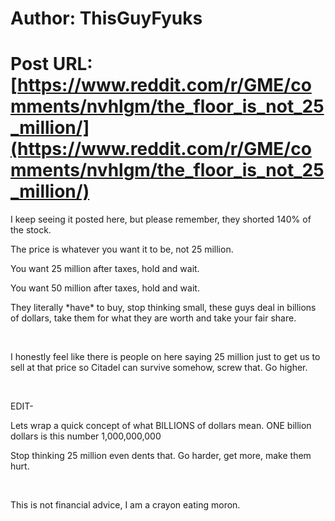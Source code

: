 # Author: ThisGuyFyuks
# Post URL: [https://www.reddit.com/r/GME/comments/nvhlgm/the_floor_is_not_25_million/](https://www.reddit.com/r/GME/comments/nvhlgm/the_floor_is_not_25_million/)


I keep seeing it posted here, but please remember, they shorted 140% of the stock.

The price is whatever you want it to be, not 25 million.

You want 25 million after taxes, hold and wait.

You want 50 million after taxes, hold and wait.

They literally \*have\* to buy, stop thinking small, these guys deal in billions of dollars, take them for what they are worth and take your fair share.

&#x200B;

I honestly feel like there is people on here saying 25 million just to get us to sell at that price so Citadel can survive somehow, screw that. Go higher.

&#x200B;

EDIT-

Lets wrap a quick concept of what BILLIONS of dollars mean. ONE billion dollars is this number 1,000,000,000

Stop thinking 25 million even dents that. Go harder, get more, make them hurt.

&#x200B;

This is not financial advice, I am a crayon eating moron.